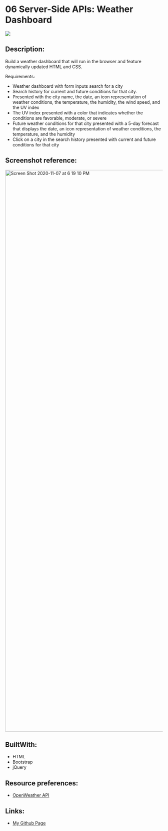 # 06 Server-Side APIs: Weather Dashboard
<img src="https://img.shields.io/badge/LICENSE-mit-green"/>

## Description:
Build a weather dashboard that will run in the browser and feature dynamically updated HTML and CSS.

   Requirements:
* Weather dashboard with form inputs search for a city
* Search history for current and future conditions for that city.
* Presented with the city name, the date, an icon representation of weather conditions, the temperature, the humidity, the wind speed, and the UV index
* The UV index presented with a color that indicates whether the conditions are favorable, moderate, or severe
* Future weather conditions for that city presented with a 5-day forecast that displays the date, an icon representation of weather conditions, the temperature, and the humidity
* Click on a city in the search history presented with current and future conditions for that city

## Screenshot reference:
<img width="1792" alt="Screen Shot 2020-11-07 at 6 19 10 PM" src="https://user-images.githubusercontent.com/68761490/98455465-d7070480-2125-11eb-8b89-951db57f36b4.png">

## BuiltWith:

* HTML
* Bootstrap
* jQuery

## Resource preferences:
* [OpenWeather API](https://openweathermap.org/api)

## Links:
* [My Github Page](https://nhidanis.github.io/Weather-Dashboard/)




